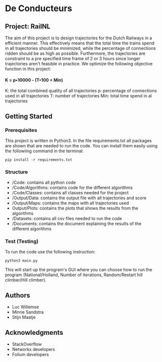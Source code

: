 # De Conducteurs

## Project: RailNL

The aim of this project is to design trajectories for the Dutch Railways in a efficient manner. This effectively means that the total time the trains spend in all trajectories should be minimized, while the percentage of connections ridden should be as high as possible. Furthermore, the trajectories are constraint to a pre specified time frame of 2 or 3 hours since longer trajectories aren't feasible in practice. We optimize the following objective function in this project:

#### K = p•10000 - (T•100 + Min)

K: the total combined quality of all trajectories
p: percentage of connections used in all trajectories
T: number of trajectories
Min: total time spend in al trajectories

## Getting Started

### Prerequisites

This project is written in Python3. In the file requirements.txt all packages are shown that are needed to run the code. You can install them easily using the followiing command in the terminal:

```
pip install -r requirements.txt
```

### Structure

* /Code: contains all python code
* /Code/Algorithms: contains code for the different algorithms
* /Code/Classes: contains all classes needed for the project
* /Output/Data: contains the output file with all trajectories and score
* /Output/Maps: contains the maps with all trajectories used
* Output/Plots: contains the plots that shows the results from the algorithms
* /Datasets: contains all csv files needed to run the code
* /Documents: contains the document explaining the results of the different algorithms

### Test (Testing)

To run the code use the following instruction:

```
python3 main.py 
```
This will start up the program's GUI where you can choose how to run the program (National/Holland, Number of iterations, Random/Restart hill climber/Hill climber).

## Authors

* Luc Willemse
* Minne Sandstra
* Stijn Maatje

## Acknowledgments

* StackOverflow
* Networkx developers
* Folium developers

